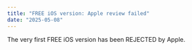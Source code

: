 ```yaml
---
title: "FREE iOS version: Apple review failed"
date: "2025-05-08"
---
```


The very first FREE iOS version has been REJECTED by Apple.
